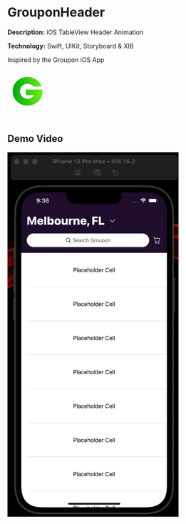 # GrouponHeader
<b>Description:</b> iOS TableView Header Animation

<b>Technology:</b> Swift, UIKit, Storyboard & XIB

Inspired by the Groupon iOS App
<br><br>
<img src="https://github.com/JamesSedlacek/GrouponHeader/blob/main/Assets/GrouponAppIcon.PNG?raw=true" height=90 width=90>
<br><br>

## Demo Video

<img src="https://github.com/JamesSedlacek/GrouponHeader/blob/main/Assets/Demo.gif?raw=true">
